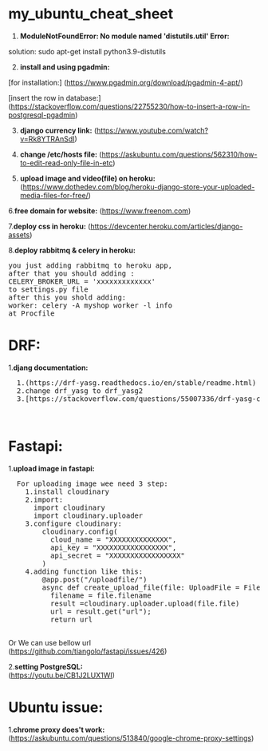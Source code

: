 # my_ubuntu_cheat_sheet

1. **ModuleNotFoundError: No module named 'distutils.util' Error:**

solution: sudo apt-get install python3.9-distutils

2. **install and using pgadmin:**

[for installation:]
(https://www.pgadmin.org/download/pgadmin-4-apt/)

[insert the row in database:]
(https://stackoverflow.com/questions/22755230/how-to-insert-a-row-in-postgresql-pgadmin)

3. **django currency link:**
(https://www.youtube.com/watch?v=Rk8YTRAnSdI)

4. **change /etc/hosts file:**
(https://askubuntu.com/questions/562310/how-to-edit-read-only-file-in-etc)

5. **upload image and video(file) on heroku:**
(https://www.dothedev.com/blog/heroku-django-store-your-uploaded-media-files-for-free/)

6.**free domain for website:**
(https://www.freenom.com)

7.**deploy css in heroku:**
(https://devcenter.heroku.com/articles/django-assets)

8.**deploy rabbitmq & celery in heroku:**<br>
<pre>
you just adding rabbitmq to heroku app,
after that you should adding :
CELERY_BROKER_URL = 'xxxxxxxxxxxxx'
to settings.py file
after this you shold adding:
worker: celery -A myshop worker -l info
at Procfile
</pre>

# DRF:<br>
1.**djang documentation:**<br>
<pre>
  1.(https://drf-yasg.readthedocs.io/en/stable/readme.html)
  2.change drf_yasg to drf_yasg2
  3.[https://stackoverflow.com/questions/55007336/drf-yasg-customizing?rq=1]</pre>
<br>
  
# Fastapi:<br>
1.**upload image in fastapi:**<br>
  <pre>
  For uploading image wee need 3 step:
    1.install cloudinary
    2.import:
      import cloudinary
      import cloudinary.uploader
    3.configure cloudinary:
        cloudinary.config( 
          cloud_name = "XXXXXXXXXXXXXX", 
          api_key = "XXXXXXXXXXXXXXXXX", 
          api_secret = "XXXXXXXXXXXXXXXXX" 
        )
    4.adding function like this:
        @app.post("/uploadfile/")
        async def create_upload_file(file: UploadFile = File(...)):
          filename = file.filename
          result =cloudinary.uploader.upload(file.file)
          url = result.get("url");
          return url
  </pre>
  
 Or We can use bellow url<br>
 (https://github.com/tiangolo/fastapi/issues/426)

2.**setting PostgreSQL:**<br>
(https://youtu.be/CB1J2LUX1WI)


# Ubuntu issue:<br>
1.**chrome proxy does't work:**<br>
(https://askubuntu.com/questions/513840/google-chrome-proxy-settings)
